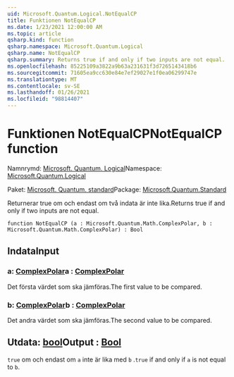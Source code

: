```yaml
---
uid: Microsoft.Quantum.Logical.NotEqualCP
title: Funktionen NotEqualCP
ms.date: 1/23/2021 12:00:00 AM
ms.topic: article
qsharp.kind: function
qsharp.namespace: Microsoft.Quantum.Logical
qsharp.name: NotEqualCP
qsharp.summary: Returns true if and only if two inputs are not equal.
ms.openlocfilehash: 85225109a3822a9b63a231631f3d7265143418b6
ms.sourcegitcommit: 71605ea9cc630e84e7ef29027e1f0ea06299747e
ms.translationtype: MT
ms.contentlocale: sv-SE
ms.lasthandoff: 01/26/2021
ms.locfileid: "98814407"
---
```

# <a name="notequalcp-function"></a><span data-ttu-id="8823d-102">Funktionen NotEqualCP</span><span class="sxs-lookup"><span data-stu-id="8823d-102">NotEqualCP function</span></span>

<span data-ttu-id="8823d-103">Namnrymd: [Microsoft. Quantum. Logical](xref:Microsoft.Quantum.Logical)</span><span class="sxs-lookup"><span data-stu-id="8823d-103">Namespace: [Microsoft.Quantum.Logical](xref:Microsoft.Quantum.Logical)</span></span>

<span data-ttu-id="8823d-104">Paket: [Microsoft. Quantum. standard](https://nuget.org/packages/Microsoft.Quantum.Standard)</span><span class="sxs-lookup"><span data-stu-id="8823d-104">Package: [Microsoft.Quantum.Standard](https://nuget.org/packages/Microsoft.Quantum.Standard)</span></span>


<span data-ttu-id="8823d-105">Returnerar true om och endast om två indata är inte lika.</span><span class="sxs-lookup"><span data-stu-id="8823d-105">Returns true if and only if two inputs are not equal.</span></span>

```qsharp
function NotEqualCP (a : Microsoft.Quantum.Math.ComplexPolar, b : Microsoft.Quantum.Math.ComplexPolar) : Bool
```


## <a name="input"></a><span data-ttu-id="8823d-106">Indata</span><span class="sxs-lookup"><span data-stu-id="8823d-106">Input</span></span>

### <a name="a--complexpolar"></a><span data-ttu-id="8823d-107">a: [ComplexPolar](xref:Microsoft.Quantum.Math.ComplexPolar)</span><span class="sxs-lookup"><span data-stu-id="8823d-107">a : [ComplexPolar](xref:Microsoft.Quantum.Math.ComplexPolar)</span></span>

<span data-ttu-id="8823d-108">Det första värdet som ska jämföras.</span><span class="sxs-lookup"><span data-stu-id="8823d-108">The first value to be compared.</span></span>


### <a name="b--complexpolar"></a><span data-ttu-id="8823d-109">b: [ComplexPolar](xref:Microsoft.Quantum.Math.ComplexPolar)</span><span class="sxs-lookup"><span data-stu-id="8823d-109">b : [ComplexPolar](xref:Microsoft.Quantum.Math.ComplexPolar)</span></span>

<span data-ttu-id="8823d-110">Det andra värdet som ska jämföras.</span><span class="sxs-lookup"><span data-stu-id="8823d-110">The second value to be compared.</span></span>



## <a name="output--bool"></a><span data-ttu-id="8823d-111">Utdata: [bool](xref:microsoft.quantum.lang-ref.bool)</span><span class="sxs-lookup"><span data-stu-id="8823d-111">Output : [Bool](xref:microsoft.quantum.lang-ref.bool)</span></span>

<span data-ttu-id="8823d-112">`true` om och endast om `a` inte är lika med `b` .</span><span class="sxs-lookup"><span data-stu-id="8823d-112">`true` if and only if `a` is not equal to `b`.</span></span>